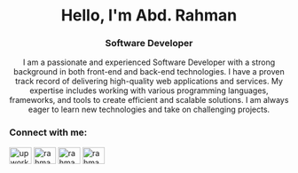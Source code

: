 <h1 align="center">Hello, I'm Abd. Rahman</h1>
<h3 align="center">Software Developer</h3>

<p align="center">
  I am a passionate and experienced Software Developer with a strong background in both front-end and back-end technologies. I have a proven track record of delivering high-quality web applications and services. My expertise includes working with various programming languages, frameworks, and tools to create efficient and scalable solutions. I am always eager to learn new technologies and take on challenging projects.
</p>


<h3 align="left">Connect with me:</h3>
<p align="left">
<a href="https://www.upwork.com/freelancers/~0146d020d1f7248e83" target="blank"><img align="center" src="https://www.svgrepo.com/show/331630/upwork.svg" alt="upwork" height="30" width="40" /></a>
<a href="https://linkedin.com/in/rahmanpsg" target="blank"><img align="center" src="https://raw.githubusercontent.com/rahuldkjain/github-profile-readme-generator/master/src/images/icons/Social/linked-in-alt.svg" alt="rahmanpsg" height="30" width="40" /></a>
<a href="https://fb.com/rahmanpmc" target="blank"><img align="center" src="https://raw.githubusercontent.com/rahuldkjain/github-profile-readme-generator/master/src/images/icons/Social/facebook.svg" alt="rahmanpmc" height="30" width="40" /></a>
<a href="https://instagram.com/rahmanpsg" target="blank"><img align="center" src="https://raw.githubusercontent.com/rahuldkjain/github-profile-readme-generator/master/src/images/icons/Social/instagram.svg" alt="rahmanpsg" height="30" width="40" /></a>
</p>

